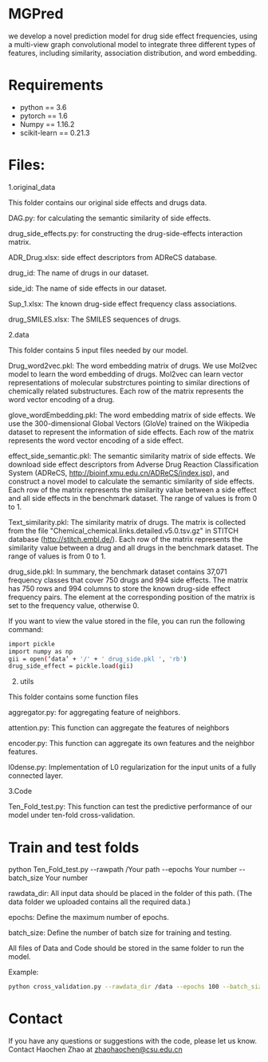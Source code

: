 # MGPred
we develop a novel prediction model for drug side effect frequencies, using a multi-view graph convolutional model to integrate three different types of features, including similarity, association distribution, and word embedding.



# Requirements
* python == 3.6
* pytorch == 1.6
* Numpy == 1.16.2
* scikit-learn == 0.21.3


# Files:
1.original_data

This folder contains our original side effects and drugs data.

DAG.py: for calculating the semantic similarity of side effects.

drug_side_effects.py: for constructing the drug-side-effects interaction matrix.

ADR_Drug.xlsx: side effect descriptors from ADReCS database.

drug_id: The name of drugs in our dataset.

side_id: The name of side effects in our dataset.

Sup_1.xlsx: The known drug-side effect frequency class associations.

drug_SMILES.xlsx: The SMILES sequences of drugs.





2.data

This folder contains 5 input files needed by our model.

Drug_word2vec.pkl: The word embedding matrix of drugs. We use Mol2vec model to learn the word embedding of drugs. Mol2vec can learn vector representations of molecular substrctures pointing to similar directions of chemically related substructures. Each row of the matrix represents the word vector encoding of a drug.

glove_wordEmbedding.pkl: The word embedding matrix of side effects. We use the 300-dimensional Global Vectors (GloVe) trained on the Wikipedia dataset to represent the information of side effects. Each row of the matrix represents the word vector encoding of a side effect.

effect_side_semantic.pkl: The semantic similarity matrix of side effects. We download side effect descriptors from Adverse Drug Reaction Classification System (ADReCS, http://bioinf.xmu.edu.cn/ADReCS/index.jsp), and construct a novel model to calculate the semantic similarity of side effects. Each row of the matrix represents the similarity value between a side effect and all side effects in the benchmark dataset. The range of values is from 0 to 1.

Text_similarity.pkl: The similarity matrix of drugs. The matrix is collected from the file "Chemical_chemical.links.detailed.v5.0.tsv.gz" in STITCH database (http://stitch.embl.de/). Each row of the matrix represents the similarity value between a drug and all drugs in the benchmark dataset. The range of values is from 0 to 1.

drug_side.pkl: In summary, the benchmark dataset contains 37,071 frequency classes that cover 750 drugs and 994 side effects. The matrix has 750 rows and 994 columns to store the known drug-side effect frequency pairs. The element at the corresponding position of the matrix is set to the frequency value, otherwise 0.

If you want to view the value stored in the file, you can run the following command:

```bash
import pickle
import numpy as np
gii = open(‘data’ + '/' + ' drug_side.pkl ', 'rb')
drug_side_effect = pickle.load(gii)
```

2. utils

This folder contains some function files

aggregator.py: for aggregating feature of neighbors.

attention.py: This function can aggregate the features of neighbors

encoder.py: This function can aggregate its own features and the neighbor features.

l0dense.py: Implementation of L0 regularization for the input units of a fully connected layer.

3.Code

Ten_Fold_test.py: This function can test the predictive performance of our model under ten-fold cross-validation.


# Train and test folds
python Ten_Fold_test.py --rawpath /Your path --epochs Your number --batch_size Your number

rawdata_dir: All input data should be placed in the folder of this path. (The data folder we uploaded contains all the required data.)

epochs: Define the maximum number of epochs.

batch_size: Define the number of batch size for training and testing.

All files of Data and Code should be stored in the same folder to run the model.

Example:

```bash
python cross_validation.py --rawdata_dir /data --epochs 100 --batch_size 256
```
# Contact 
If you have any questions or suggestions with the code, please let us know. Contact Haochen Zhao at zhaohaochen@csu.edu.cn
